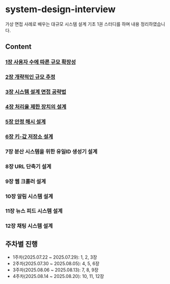 # system-design-interview
가상 면접 사례로 배우는 대규모 시스템 설계 기초 1권 스터디를 하며 내용 정리하였습니다.

## Content
### [1장 사용자 수에 따른 규모 확장성](chapter01/Scalability.md)
### [2장 개략적인 규모 추정](chapter02/Estimate_Of_Scale.md)
### [3장 시스템 설계 면접 공략법](chapter03/system-design-interview.md)
### [4장 처리율 제한 장치의 설계](chapter04/Rate_Limiter.md)
### [5장 안정 해시 설계](chapter05/Consistent_Hashing.md)
### [6장 키-값 저장소 설계](chapter06/key-value-store.md)
### 7장 분산 시스템을 위한 유일ID 생성기 설계
### 8장 URL 단축기 설계
### 9장 웹 크롤러 설계
### 10장 알림 시스템 설계
### 11장 뉴스 피드 시스템 설계
### 12장 채팅 시스템 설계

## 주차별 진행
- 1주차(2025.07.22 ~ 2025.07.29): 1, 2, 3장
- 2주차(2025.07.30 ~ 2025.08.05): 4, 5, 6장
- 3주차(2025.08.06 ~ 2025.08.13): 7, 8, 9장
- 4주차(2025.08.14 ~ 2025.08.20): 10, 11, 12장
